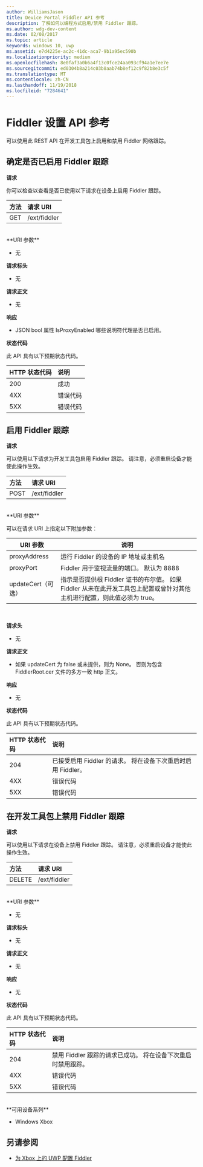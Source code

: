 ```yaml
---
author: WilliamsJason
title: Device Portal Fiddler API 参考
description: 了解如何以编程方式启用/禁用 Fiddler 跟踪。
ms.author: wdg-dev-content
ms.date: 02/08/2017
ms.topic: article
keywords: windows 10, uwp
ms.assetid: e7d4225e-ac2c-41dc-aca7-9b1a95ec590b
ms.localizationpriority: medium
ms.openlocfilehash: 8e0faf3a0b6a4f13c0fce24aa093cf94a1e7ee7e
ms.sourcegitcommit: ed0304b8a214c03b8aab74b8ef12c9f82b8e3c5f
ms.translationtype: MT
ms.contentlocale: zh-CN
ms.lasthandoff: 11/19/2018
ms.locfileid: "7284641"
---
```

# <a name="fiddler-settings-api-reference"></a>Fiddler 设置 API 参考   
可以使用此 REST API 在开发工具包上启用和禁用 Fiddler 网络跟踪。

## <a name="determine-if-fiddler-tracing-is-enabled"></a>确定是否已启用 Fiddler 跟踪

**请求**

你可以检查以查看是否已使用以下请求在设备上启用 Fiddler 跟踪。

方法      | 请求 URI
:------     | :-----
GET | /ext/fiddler
<br />
**URI 参数**

- 无

**请求标头**

- 无

**请求正文**   

- 无

**响应**   

- JSON bool 属性 IsProxyEnabled 哪些说明符代理是否已启用。

**状态代码**

此 API 具有以下预期状态代码。

HTTP 状态代码      | 说明
:------     | :-----
200 | 成功
4XX | 错误代码
5XX | 错误代码

## <a name="enable-fiddler-tracing"></a>启用 Fiddler 跟踪

**请求**

可以使用以下请求为开发工具包启用 Fiddler 跟踪。  请注意，必须重启设备才能使此操作生效。

方法      | 请求 URI
:------     | :-----
POST | /ext/fiddler
<br />
**URI 参数**

可以在请求 URI 上指定以下附加参数：

| URI 参数      | 说明     | 
| ------------------ |-----------------|
| proxyAddress       | 运行 Fiddler 的设备的 IP 地址或主机名 |
| proxyPort          | Fiddler 用于监视流量的端口。 默认为 8888 |
| updateCert（可选）| 指示是否提供根 Fiddler 证书的布尔值。 如果 Fiddler 从未在此开发工具包上配置或曾针对其他主机进行配置，则此值必须为 true。  |
<br>

**请求头**

- 无

**请求正文**

- 如果 updateCert 为 false 或未提供，则为 None。 否则为包含 FiddlerRoot.cer 文件的多方一致 http 正文。

**响应**   

- 无  

**状态代码**

此 API 具有以下预期状态代码。

HTTP 状态代码      | 说明
:------     | :-----
204 | 已接受启用 Fiddler 的请求。 将在设备下次重启时启用 Fiddler。
4XX | 错误代码
5XX | 错误代码

## <a name="disable-fiddler-tracing-on-the-devkit"></a>在开发工具包上禁用 Fiddler 跟踪

**请求**

可以使用以下请求在设备上禁用 Fiddler 跟踪。 请注意，必须重启设备才能使此操作生效。

方法      | 请求 URI
:------     | :-----
DELETE | /ext/fiddler
<br />
**URI 参数**

- 无

**请求标头**

- 无

**请求正文**   

- 无

**响应**   

- 无 

**状态代码**

此 API 具有以下预期状态代码。

HTTP 状态代码      | 说明
:------     | :-----
204 | 禁用 Fiddler 跟踪的请求已成功。 将在设备下次重启时禁用跟踪。
4XX | 错误代码
5XX | 错误代码

<br />
**可用设备系列**

* Windows Xbox

## <a name="see-also"></a>另请参阅
- [为 Xbox 上的 UWP 配置 Fiddler](uwp-fiddler.md)

